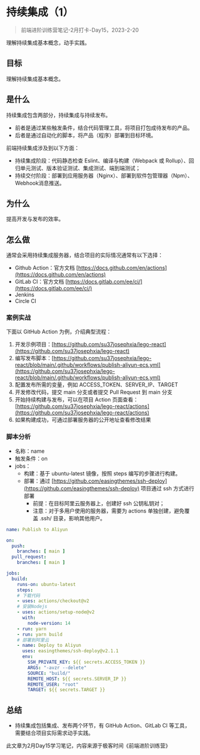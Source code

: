 # 持续集成（1）

> 前端进阶训练营笔记-2月打卡-Day15，2023-2-20

理解持续集成基本概念，动手实践。

## 目标

理解持续集成基本概念。

## 是什么

持续集成包含两部分，持续集成与持续发布。

- 前者是通过某些触发条件，结合代码管理工具，将项目打包成待发布的产品。
- 后者是通过自动化的脚本，将产品（程序）部署到目标环境。

前端持续集成涉及到以下方面：

- 持续集成阶段：代码静态检查 Eslint、编译与构建（Webpack 或 Rollup）、回归单元测试、版本验证测试、集成测试、端到端测试；
- 持续交付阶段：部署到应用服务器（Nginx）、部署到软件包管理器（Npm）、Webhook消息推送。

## 为什么

提高开发与发布的效率。

## 怎么做

通常会采用持续集成服务器，结合项目的实际情况通常有以下选择：

- Github Action：官方文档 [https://docs.github.com/en/actions](https://docs.github.com/en/actions)
- GitLab CI：官方文档 [https://docs.gitlab.com/ee/ci/](https://docs.gitlab.com/ee/ci/)
- Jenkins
- Circle CI

### 案例实战

下面以 GitHub Action 为例，介绍典型流程：

1. 开发示例项目：[https://github.com/su37josephxia/lego-react](https://github.com/su37josephxia/lego-react)
2. 编写发布脚本：[https://github.com/su37josephxia/lego-react/blob/main/.github/workflows/publish-aliyun-ecs.yml](https://github.com/su37josephxia/lego-react/blob/main/.github/workflows/publish-aliyun-ecs.yml)
3. 配置发布所需的变量，例如 ACCESS_TOKEN、SERVER_IP、TARGET
4. 开发修改代码，提交 main 分支或者提交 Pull Request 到 main 分支
5. 开始持续构建与发布，可以在项目 Action 页面查看：[https://github.com/su37josephxia/lego-react/actions](https://github.com/su37josephxia/lego-react/actions)
6. 如果构建成功，可通过部署服务器的公开地址查看修改结果

### 脚本分析

- 名称：name
- 触发条件：on
- jobs：
    - 构建：基于 ubuntu-latest 镜像，按照 steps 编写的步骤进行构建。
    - 部署：通过 [https://github.com/easingthemes/ssh-deploy](https://github.com/easingthemes/ssh-deploy) 项目通过 ssh 方式进行部署
        - 前提：在目标阿里云服务器上，创建好 ssh 公钥私钥对；
        - 注意：对于多用户使用的服务器，需要为 actions 单独创建，避免覆盖 .ssh/ 目录，影响其他用户。

```YAML
name: Publish to Aliyun

on:
  push:
    branches: [ main ]
  pull_request:
    branches: [ main ]

jobs:
  build:
    runs-on: ubuntu-latest
    steps:
    # 下载代码
    - uses: actions/checkout@v2
    # 安装Nodejs
    - uses: actions/setup-node@v2
      with:
        node-version: 14
    - run: yarn
    - run: yarn build
    # 部署到阿里云
    - name: Deploy to Aliyun
      uses: easingthemes/ssh-deploy@v2.1.1
      env:
        SSH_PRIVATE_KEY: ${{ secrets.ACCESS_TOKEN }}
        ARGS: "-avzr --delete"
        SOURCE: "build/"
        REMOTE_HOST: ${{ secrets.SERVER_IP }}
        REMOTE_USER: "root"
        TARGET: ${{ secrets.TARGET }}
```

## 总结

- 持续集成包括集成、发布两个环节，有 GitHub Action、GitLab CI 等工具，需要结合项目实际需求动手实践。

此文章为2月Day15学习笔记，内容来源于极客时间《前端进阶训练营》
